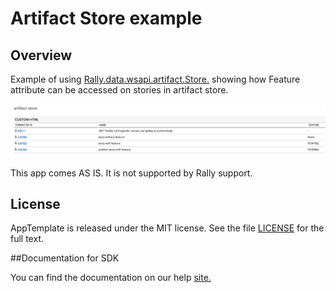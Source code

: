 Artifact Store example
=========================

## Overview
Example of using [Rally.data.wsapi.artifact.Store.](https://help.rallydev.com/apps/2.0/doc/#!/api/Rally.data.wsapi.artifact.Store) showing how Feature attribute can be accessed on stories in artifact store. 

![](pic.png)

This app comes AS IS. It is not supported by Rally support.
## License

AppTemplate is released under the MIT license.  See the file [LICENSE](./LICENSE) for the full text.

##Documentation for SDK

You can find the documentation on our help [site.](https://help.rallydev.com/apps/2.0/doc/)
